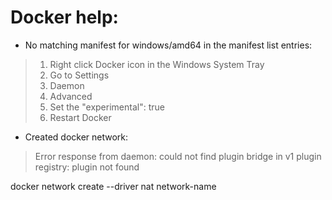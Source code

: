# Docker help:
- No matching manifest for windows/amd64 in the manifest list entries:
> 1. Right click Docker icon in the Windows System Tray
> 2. Go to Settings
> 3. Daemon
> 4. Advanced
> 5. Set the "experimental": true
> 6. Restart Docker

- Created docker network:
> Error response from daemon: could not find plugin bridge in v1 plugin registry: plugin not found

docker network create --driver nat network-name
